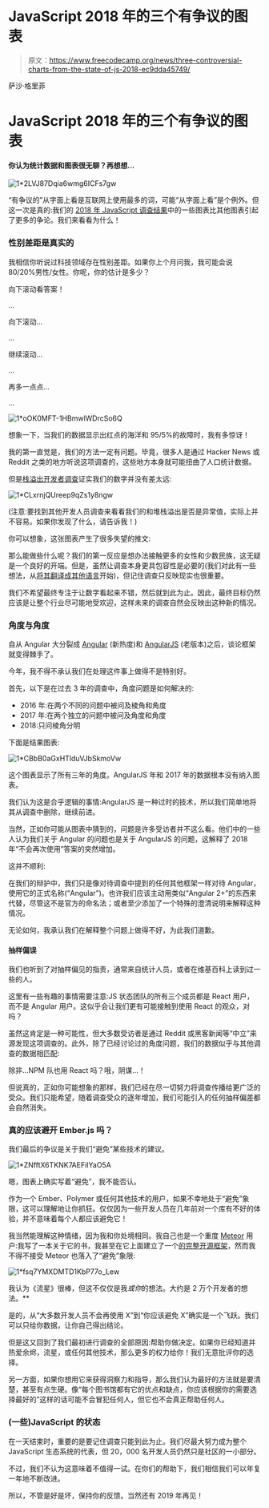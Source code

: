 # JavaScript 2018 年的三个有争议的图表

> 原文：<https://www.freecodecamp.org/news/three-controversial-charts-from-the-state-of-js-2018-ec9dda45749/>

萨沙·格里菲

# JavaScript 2018 年的三个有争议的图表

#### 你认为统计数据和图表很无聊？再想想…

![1*2LVJ87Dqia6wmg6ICFs7gw](img/438274f619747b57d505c751a1390ef9.png)

“有争议的”从字面上看是互联网上使用最多的词，可能“从字面上看”是个例外。但这一次是真的:我们的 [2018 年 JavaScript 调查结果](http://2018.stateofjs.com)中的一些图表比其他图表引起了更多的争论。我们来看看为什么！

### 性别差距是真实的

我相信你听说过科技领域存在性别差距。如果你上个月问我，我可能会说 80/20%男性/女性。你呢，你的估计是多少？

向下滚动看答案！

…

向下滚动…

…

继续滚动…

…

再多一点点…

…

![1*oOK0MFT-1HBmwlWDrcSo6Q](img/540f34c0c3278c3b2492f810819967c6.png)

想象一下，当我们的数据显示出红点的海洋和 95/5%的故障时，我有多惊讶！

我的第一直觉是，我们的方法一定有问题。毕竟，很多人是通过 Hacker News 或 Reddit 之类的地方听说这项调查的，这些地方本身就可能扭曲了人口统计数据。

但是[栈溢出开发者调查](https://insights.stackoverflow.com/survey/2018/#developer-profile-gender)证实我们的数字并没有差太远:

![1*CLxrnjQUreep9qZs1y8ngw](img/688fdc5bcb52f8a0cfad1dc372e75bcb.png)

(注意:要找到其他开发人员调查来看看我们的和堆栈溢出是否是异常值，实际上并不容易。如果你发现了什么，请告诉我！)

你可以想象，这张图表产生了很多失望的推文:

那么能做些什么呢？我们的第一反应是想办法接触更多的女性和少数民族，这无疑是一个良好的开端。但是，虽然让调查本身更具包容性是必要的(我们对此有一些想法，从[将其翻译成其他语言](https://github.com/StateOfJS/StateOfJS/issues/87)开始)，但记住调查只反映现实也很重要。

我们不希望最终专注于让数字看起来不错，然后就到此为止。因此，最终目标仍然应该是让整个行业尽可能地受欢迎，这样未来的调查自然会反映出这种新的情况。

### 角度与角度

自从 Angular 大分裂成 [Angular](http://angular.io) (新热度)和 [AngularJS](https://angularjs.org/) (老版本)之后，谈论框架就变得棘手了。

今年，我不得不承认我们在处理这件事上做得不是特别好。

首先，以下是在过去 3 年的调查中，角度问题是如何解决的:

*   2016 年:在两个不同的问题中被问及棱角和角度
*   2017 年:在两个独立的问题中被问及角度和角度
*   2018:只问棱角分明

下面是结果图表:

![1*CBbB0aGxHTlduVJbSkmoVw](img/4b8ad70a209b6edf588b2939a9c8b4b8.png)

这个图表显示了所有三年的角度。AngularJS 年和 2017 年的数据根本没有纳入图表。

我们认为这是合乎逻辑的事情:AngularJS 是一种过时的技术，所以我们简单地将其从调查中删除，继续前进。

当然，正如你可能从图表中猜到的，问题是许多受访者并不这么看。他们中的一些人认为我们关于 Angular 的问题也是关于 AngularJS 的问题，这解释了 2018 年“不会再次使用”答案的突然增加。

这并不顺利:

在我们的辩护中，我们只是像对待调查中提到的任何其他框架一样对待 Angular，使用它的正式名称(“Angular”)。也许我们应该主动用类似“Angular 2+”的东西来代替，尽管这不是官方的命名法；或者至少添加了一个特殊的澄清说明来解释这种情况。

无论如何，我承认我们在解释整个问题上做得不好，为此我们道歉。

#### 抽样偏误

我们也听到了对抽样偏见的指责，通常来自统计人员，或者在维基百科上读到过一些的人。

这里有一些有趣的事情需要注意:JS 状态团队的所有三个成员都是 React 用户，而不是 Angular 用户。这似乎会让我们更有可能接触到使用 React 的观众，对吗？

虽然这肯定是一种可能性，但大多数受访者是通过 Reddit 或黑客新闻等“中立”来源发现这项调查的。此外，除了已经讨论过的角度问题，我们的数据似乎与其他调查的数据相匹配:

除非…NPM 队也用 React 吗？哦，阴谋…！

但说真的，正如你可能想象的那样，我们已经在尽一切努力将调查传播给更广泛的受众。我们只能希望，随着调查受众的逐年增加，我们可能引入的任何抽样偏差都会自然消失。

### 真的应该避开 Ember.js 吗？

我们最后的争议是关于我们“避免”某些技术的建议。

![1*ZNfftX6TKNK7AEFiIYaO5A](img/0fd1d3f09db0ea4229547e24114a9f74.png)

嗯，图表上确实写着“避免”，我不能否认。

作为一个 Ember、Polymer 或任何其他技术的用户，如果不幸地处于“避免”象限，这可以理解地让你抓狂。仅仅因为一些开发人员在几年前对一个库有不好的体验，并不意味着每个人都应该避免它！

我当然能理解这种情绪，因为我和你处境相同。我自己也是一个重度 [Meteor](http://meteor.com) 用户:我写了一本关于它的书，我甚至在它上面建立了一个[的完整开源框架](http://vulcanjs.org)，然而我不得不接受 Meteor 也落入了“避免”象限:

![1*fsq7YMXDMTD1KbP77o_Lew](img/965bef4a42f7a634326c04f10aae6dd0.png)

我认为《流星》很棒，但这不仅仅是我*或你*的想法。大约是 2 万个开发者的想法。**

是的，从“大多数开发人员不会再使用 X”到“你应该避免 X”确实是一个飞跃。我们可以只给你数据，让你自己得出结论。

但是这又回到了我们最初进行调查的全部原因:帮助你做决定。如果你已经知道并热爱余烬，流星，或任何其他技术，那么更多的权力给你！我们无意批评你的选择。

另一方面，如果你想用它来获得洞察力和指导，那么我们认为最好的方法就是要清楚，甚至有点生硬。像“每个图书馆都有它的优点和缺点，你应该根据你的需要选择最好的”这样的话可能不会冒犯任何人，但它也不会真正帮助任何人。

### (一些)JavaScript 的状态

在一天结束时，重要的是要记住调查只能到此为止。我们尽最大努力成为整个 JavaScript 生态系统的代表，但 20，000 名开发人员仍然只是社区的一小部分。

不过，我们不认为这意味着不值得一试。在你们的帮助下，我们相信我们可以年复一年地不断改进。

所以，不管是好是坏，保持你的反馈。当然还有 2019 年再见！